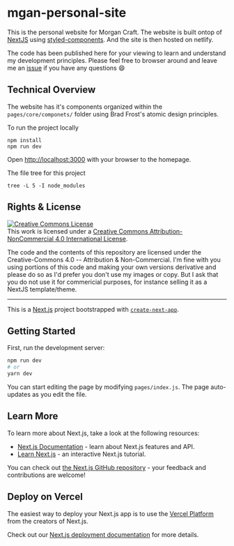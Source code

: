 # mgan-personal-site

This is the personal website for Morgan Craft.  The website is built ontop of [NextJS]() using [styled-components](). And the site is then hosted on netlify.

The code has been published here for your viewing to learn and understand my development principles.  Please feel free to browser around and leave me an [issue]() if you have any questions :smile:

## Technical Overview

The website has it's components organized within the `pages/core/componets/` folder using Brad Frost's atomic design principles.

To run the project locally

```shell
npm install
npm run dev
```

Open [http://localhost:3000](http://localhost:3000) with your browser to the homepage.

The file tree for this project

```shell
tree -L 5 -I node_modules

```

## Rights & License

<a rel="license" href="http://creativecommons.org/licenses/by-nc/4.0/"><img alt="Creative Commons License" style="border-width:0" src="https://i.creativecommons.org/l/by-nc-nd/4.0/88x31.png" /></a><br />This work is licensed under a <a rel="license" href="http://creativecommons.org/licenses/by-nc-nd/4.0/">Creative Commons Attribution-NonCommercial 4.0 International License</a>.

The code and the contents of this repository are licensed under the Creative-Commons 4.0 -- Attribution & Non-Commercial.  I'm fine with you using portions of this code and making your own versions derivative and please do so as I'd prefer you don't use my images or copy. But I ask that you do not use it for commericial purposes, for instance selling it as a NextJS template/theme.

---

This is a [Next.js](https://nextjs.org/) project bootstrapped with [`create-next-app`](https://github.com/vercel/next.js/tree/canary/packages/create-next-app).

## Getting Started

First, run the development server:

```bash
npm run dev
# or
yarn dev
```



You can start editing the page by modifying `pages/index.js`. The page auto-updates as you edit the file.

## Learn More

To learn more about Next.js, take a look at the following resources:

- [Next.js Documentation](https://nextjs.org/docs) - learn about Next.js features and API.
- [Learn Next.js](https://nextjs.org/learn) - an interactive Next.js tutorial.

You can check out [the Next.js GitHub repository](https://github.com/vercel/next.js/) - your feedback and contributions are welcome!

## Deploy on Vercel

The easiest way to deploy your Next.js app is to use the [Vercel Platform](https://vercel.com/import?utm_medium=default-template&filter=next.js&utm_source=create-next-app&utm_campaign=create-next-app-readme) from the creators of Next.js.

Check out our [Next.js deployment documentation](https://nextjs.org/docs/deployment) for more details.

